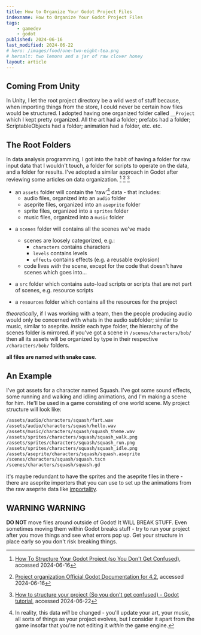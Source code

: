 ```yaml
---
title: How to Organize Your Godot Project Files
indexname: How to Organize Your Godot Project Files
tags:
    - gamedev
    - godot
published: 2024-06-16
last_modified: 2024-06-22
# hero: /images/food/one-two-eight-tea.png
# heroalt: two lemons and a jar of raw clover honey
layout: article
---
```


## Coming From Unity

In Unity, I let the root project directory be a wild west of stuff because, when
importing things from the store, I could never be certain how files would be
structured. I adopted having one organized folder called `__Project` which I
kept pretty organized. All the art had a folder; prefabs had a folder;
ScriptableObjects had a folder; animation had a folder, etc. etc.

## The Root Folders

In data analysis programming, I got into the habit of having a folder for raw
input data that I wouldn't touch, a folder for scripts to operate on the data,
and a folder for results. I've adopted a similar approach in Godot after
reviewing some articles on data organization. [^1] [^2] [^4]

- an `assets` folder will contain the 'raw'[^3] data - that includes:
  - audio files, organized into an `audio` folder
  - aseprite files, organized into an `aseprite` folder
  - sprite files, organized into a `sprites` folder
  - music files, organized into a `music` folder

[^3]: In reality, this data _will_ be changed - you'll update your art, your music,
  all sorts of things as your project evolves, but I consider it apart from the game
  insofar that you're not editing it _within_ the game engine.

- a `scenes` folder will contains all the scenes we've made
  - scenes are loosely categorized, e.g.:
    - `characters` contains characters
    - `levels` contains levels
    - `effects` contains effects (e.g. a reusable explosion)
  - code lives _with_ the scene, except for the code that doesn't have scenes which goes into...

- a `src` folder which contains auto-load scripts or scripts that are not part of scenes, e.g. resource scripts

- a `resources` folder which contains all the resources for the project

_theoretically_, if I was working with a team, then the people producing audio would only be concerned
with whats in the audio subfolder; similar to music, similar to aseprite. _inside_ each type folder, the hierarchy of
the scenes folder is mirrored. if you've got a scene in `/scenes/characters/bob/` then all its assets will be organized by type
in their respective `/characters/bob/` folders.

**all files are named with snake case**.

## An Example

I've got assets for a character named Squash. I've got some sound effects, some
running and walking and idling animations, and I'm making a scene for him. He'll be used
in a game consisting of one world scene. My project structure will look like:

```bash
/assets/audio/characters/squash/fart.wav
/assets/audio/characters/squash/hello.wav
/assets/music/characters/squash/squash_theme.wav
/assets/sprites/characters/squash/squash_walk.png
/assets/sprites/characters/squash/squash_run.png
/assets/sprites/characters/squash/squash_idle.png
/assets/aseprite/characters/squash/squash.aseprite
/scenes/characters/squash/squash.tscn
/scenes/characters/squash/squash.gd
```

it's maybe redundant to have the sprites and the aseprite files in there - there are aseprite importers
that you can use to set up the animations from the raw aseprite data like [importality](https://github.com/nklbdev/godot-4-importality).

## WARNING WARNING

**DO NOT** move files around outside of Godot! It WILL BREAK STUFF. Even
sometimes moving them within Godot breaks stuff - try to run your project after
you move things and see what errors pop up. Get your structure in place early so
you don't risk breaking things.

[^1]: [How To Structure Your Godot Project (so You Don't Get Confused)](https://new.pythonforengineers.com/blog/how-to-structure-your-godot-project-so-you-dont-get-confused/), accessed 2024-06-16
[^2]: [Project organization Official Godot Documentation for 4.2](https://docs.godotengine.org/en/stable/tutorials/best_practices/project_organization.html), accessed 2024-06-16
[^4]: [How to structure your project (So you don't get confused) - Godot tutorial](https://www.youtube.com/watch?v=IVMTxudQi48), accessed 2024-06-22
